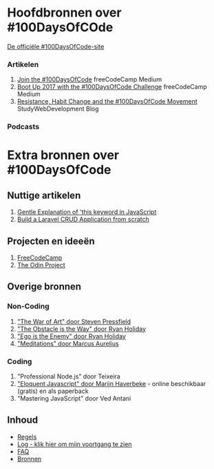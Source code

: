 # Hoofdbronnen over #100DaysOfCOde

[De officiële #100DaysOfCode-site](http://100daysofcode.com/)

### Artikelen
1. [Join the #100DaysOfCode](https://medium.freecodecamp.com/join-the-100daysofcode-556ddb4579e4) freeCodeCamp Medium
2. [Boot Up 2017 with the #100DaysOfCode Challenge](https://medium.freecodecamp.com/start-2017-with-the-100daysofcode-improved-and-updated-18ce604b237b) freeCodeCamp Medium 
3. [Resistance, Habit Change and the #100DaysOfCode Movement](https://studywebdevelopment.com/100-days-of-code.html) StudyWebDevelopment Blog

### Podcasts

# Extra bronnen over #100DaysOfCode

## Nuttige artikelen
1. [Gentle Explanation of 'this keyword in JavaScript](http://rainsoft.io/gentle-explanation-of-this-in-javascript/)
2. [Build a Laravel CRUD Application from scratch](https://www.codewall.co.uk/laravel-crud-demo-with-resource-controller-tutorial/)

## Projecten en ideeën
1. [FreeCodeCamp](https://www.freecodecamp.com)
2. [The Odin Project](http://www.theodinproject.com/)

## Overige bronnen

### Non-Coding
1. ["The War of Art" door Steven Pressfield](http://www.goodreads.com/book/show/1319.The_War_of_Art)
2. ["The Obstacle is the Way" door Ryan Holiday](http://www.goodreads.com/book/show/18668059-the-obstacle-is-the-way?ac=1&from_search=true)
3. ["Ego is the Enemy" door Ryan Holiday](http://www.goodreads.com/book/show/27036528-ego-is-the-enemy?from_search=true&search_version=service)
4. ["Meditations" door Marcus Aurelius](https://www.goodreads.com/book/show/662925.Meditations)


### Coding
1. "Professional Node.js" door Teixeira
2. ["Eloquent Javascript" door Marijn Haverbeke](http://eloquentjavascript.net/) -  online beschikbaar (gratis) en als paperback
3. "Mastering JavaScript" door Ved Antani

## Inhoud
* [Regels](regels.md)
* [Log - klik hier om mijn voortgang te zien](log-nl.md)
* [FAQ](FAQ-nl.md)
* [Bronnen](bronnen.md)